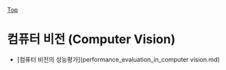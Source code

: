 [Top](../index.md)

# 컴퓨터 비전 (Computer Vision)

- [컴퓨터 비전의 성능평가](performance_evaluation_in_computer vision.md)

